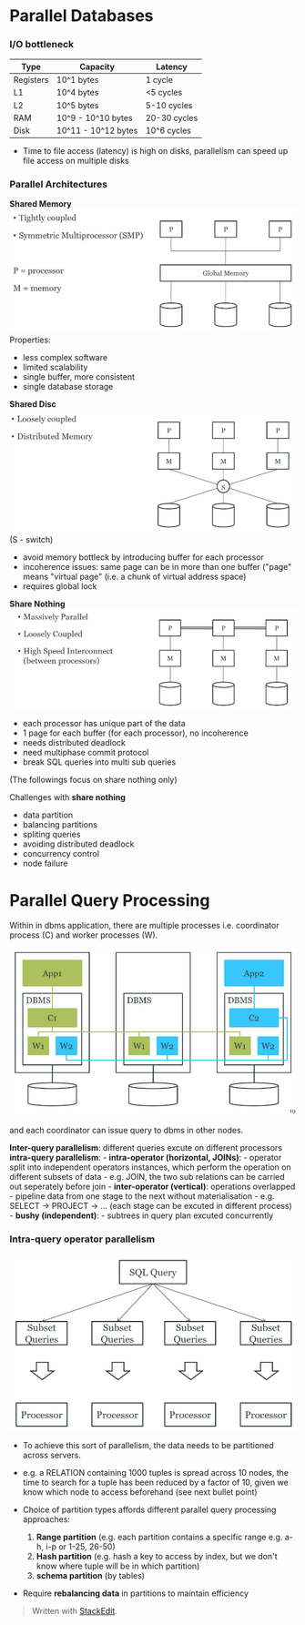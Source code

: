 # Parallel Databases

### I/O bottleneck

| Type      | Capacity            | Latency      |
|-----------|---------------------|--------------|
| Registers | 10^1 bytes          | 1 cycle      |
| L1        | 10^4 bytes          | <5 cycles    |
| L2        | 10^5 bytes          | 5-10 cycles  |
| RAM       | 10^9 - 10^10 bytes  | 20-30 cycles |
| Disk      | 10^11 - 10^12 bytes | 10^6 cycles  |

- Time to file access (latency) is high on disks, parallelism can speed up file access on multiple disks
 
### Parallel Architectures

**Shared Memory**
![](https://github.com/werdnakof/DatabaseNotes/blob/master/images/shared-memory-arch.png?raw=true)
Properties:
- less complex software
- limited scalability
- single buffer, more consistent
- single database storage

**Shared Disc**
![](https://github.com/werdnakof/DatabaseNotes/blob/master/images/shared-disc-arch.png?raw=true)
(S - switch)
- avoid memory bottleck by introducing buffer for each processor
- incoherence issues: same page can be in more than one buffer ("page" means "virtual page" (i.e. a chunk of virtual address space)
- requires global lock

**Share Nothing**
![](https://github.com/werdnakof/DatabaseNotes/blob/master/images/shared-nothing-arch.png?raw=true)
- each processor has unique part of the data
- 1 page for each buffer (for each processor), no incoherence
- needs distributed deadlock
- need multiphase commit protocol
- break SQL queries into multi sub queries

(The followings focus on share nothing only)

Challenges with **share nothing**
- data partition
- balancing partitions
- spliting queries
- avoiding distributed deadlock
- concurrency control
- node failure

# Parallel Query Processing

Within in dbms application, there are multiple processes i.e. coordinator process (C) and worker processes (W).

 ![](https://github.com/werdnakof/DatabaseNotes/blob/master/images/dbms-in-nodes.png?raw=true)

and each coordinator can issue query to dbms in other nodes.

**Inter-query parallelism**: different queries excute on different processors
**intra-query parallelism**: 
	- **intra-operator (horizontal, JOINs)**: 
		- operator split into independent operators instances, 
		  which perform the operation on different subsets of data
		- e.g. JOIN, the two sub relations can be carried out seperately before join
	- **inter-operator (vertical)**: operations overlapped
		- pipeline data from one stage to the next without materialisation
		- e.g. SELECT -> PROJECT -> ... (each stage can be excuted in different process)
	- **bushy (independent)**: 
		- subtrees in query plan excuted concurrently

### Intra-query operator parallelism
 ![](https://github.com/werdnakof/DatabaseNotes/blob/master/images/intra-query.png?raw=true)
 - To achieve this sort of parallelism, the data needs to be partitioned across servers.
 - e.g. a RELATION containing 1000 tuples is spread across 10 nodes, the time to search for a tuple has been reduced by a factor of 10, given we know which node to access beforehand (see next bullet point)
 - Choice of partition types affords different parallel query processing approaches:
	 1. **Range partition** (e.g. each partition contains a specific range e.g. a-h, i-p or 1-25, 26-50)
	 2. **Hash partition** (e.g. hash a key to access by index, but we don't know where tuple will be in which partition)
	 3. **schema partition** (by tables)

- Require **rebalancing data** in partitions to maintain efficiency



> Written with [StackEdit](https://stackedit.io/).
<!--stackedit_data:
eyJoaXN0b3J5IjpbMTA2NjU0MzI0MywzMTA2OTE1NjUsNTcwNj
c2ODg2LC02ODIyNTAwNTMsLTE2NjIwNTM4MjMsMTYwMzYyMDA2
OSw3NTk1MDYyMDEsMjgwNDQxNDQ4LDE1NTQxNTI5NiwtMTg1Nj
c4OTEzNCwtMzczNjExOTI5LC0xODU2NTY3NDcsMTQ5ODQ5OTgw
Nl19
-->